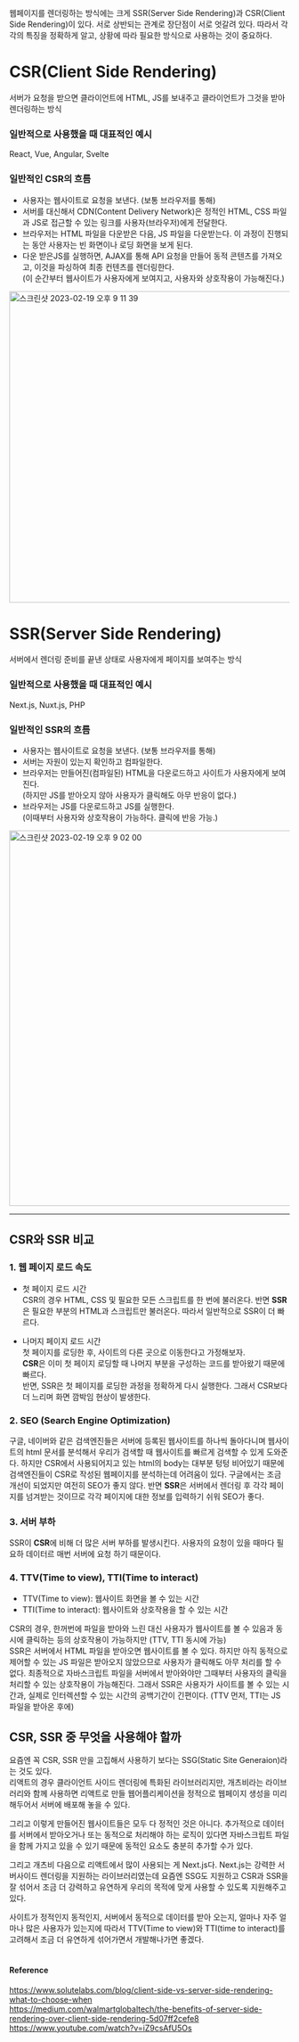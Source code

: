 웹페이지를 렌더링하는 방식에는 크게 SSR(Server Side Rendering)과 CSR(Client Side Rendering)이 있다.
서로 상반되는 관계로 장단점이 서로 엇갈려 있다.
따라서 각각의 특징을 정확하게 알고, 상황에 따라 필요한 방식으로 사용하는 것이 중요하다.

# CSR(Client Side Rendering)
서버가 요청을 받으면 클라이언트에 HTML, JS를 보내주고 클라이언트가 그것을 받아 렌더링하는 방식

### 일반적으로 사용했을 때 대표적인 예시
React, Vue, Angular, Svelte

### 일반적인 CSR의 흐름
- 사용자는 웹사이트로 요청을 보낸다. (보통 브라우저를 통해)
- 서버를 대신해서 CDN(Content Delivery Network)은 정적인 HTML, CSS 파일과 JS로 접근할 수 있는 링크를 사용자(브라우저)에게 전달한다.
- 브라우저는 HTML 파일을 다운받은 다음, JS 파일을 다운받는다. 이 과정이 진행되는 동안 사용자는 빈 화면이나 로딩 화면을 보게 된다.
- 다운 받은JS를 실행하면, AJAX를 통해 API 요청을 만들어 동적 콘텐츠를 가져오고, 이것을 파싱하여 최종 컨텐츠를 렌더링한다. <br>(이 순간부터 웹사이트가 사용자에게 보여지고, 사용자와 상호작용이 가능해진다.)

<img width="559" alt="스크린샷 2023-02-19 오후 9 11 39" src="https://user-images.githubusercontent.com/102905624/219947163-9b462cab-4ed3-4a30-ae51-dba2e1a85982.png">
<br>



# SSR(Server Side Rendering)
서버에서 렌더링 준비를 끝낸 상태로 사용자에게 페이지를 보여주는 방식

### 일반적으로 사용했을 때 대표적인 예시
Next.js, Nuxt.js, PHP

### 일반적인 SSR의 흐름
- 사용자는 웹사이트로 요청을 보낸다. (보통 브라우저를 통해)
- 서버는 자원이 있는지 확인하고 컴파일한다.
- 브라우저는 만들어진(컴파일된) HTML을 다운로드하고 사이트가 사용자에게 보여진다.<br> (하지만 JS를 받아오지 않아 사용자가 클릭해도 아무 반응이 없다.)
- 브라우저는 JS를 다운로드하고 JS를 실행한다.<br> (이때부터 사용자와 상호작용이 가능하다. 클릭에 반응 가능.)
<img width="674" alt="스크린샷 2023-02-19 오후 9 02 00" src="https://user-images.githubusercontent.com/102905624/219946605-017a637c-34b4-4bb3-a844-7a4fe2af3256.png">


------
## CSR와 SSR 비교
### 1. 웹 페이지 로드 속도
- 첫 페이지 로드 시간<br>
CSR의 경우 HTML, CSS 및 필요한 모든 스크립트를 한 번에 불러온다. 반면 **SSR**은 필요한 부분의 HTML과 스크립트만 불러온다. 따라서 일반적으로 SSR이 더 빠르다.

- 나머지 페이지 로드 시간<br>
첫 페이지를 로딩한 후, 사이트의 다른 곳으로 이동한다고 가정해보자.<br>
**CSR**은 이미 첫 페이지 로딩할 때 나머지 부분을 구성하는 코드를 받아왔기 때문에 빠르다.<br>
반면, SSR은 첫 페이지를 로딩한 과정을 정확하게 다시 실행한다. 그래서 CSR보다 더 느리며 화면 깜박임 현상이 발생한다.

### 2. SEO (Search Engine Optimization)
구글, 네이버와 같은 검색엔진들은 서버에 등록된 웹사이트를 하나씩 돌아다니며 웹사이트의 html 문서를 분석해서 우리가 검색할 때 웹사이트를 빠르게 검색할 수 있게 도와준다.
하지만 CSR에서 사용되어지고 있는 html의 body는 대부분 텅텅 비어있기 때문에
검색엔진들이 CSR로 작성된 웹페이지를 분석하는데 어려움이 있다.
구글에서는 조금 개선이 되었지만 여전히 SEO가 좋지 않다.
반면 **SSR**은 서버에서 렌더링 후 각각 페이지를 넘겨받는 것이므로 각각 페이지에 대한 정보를 입력하기 쉬워 SEO가 좋다.

### 3. 서버 부하
SSR이 **CSR**에 비해 더 많은 서버 부하를 발생시킨다. 사용자의 요청이 있을 때마다 필요하 데이터르 매번 서버에 요청 하기 때문이다.

### 4. TTV(Time to view), TTI(Time to interact)
- TTV(Time to view): 웹사이트 화면을 볼 수 있는 시간
- TTI(Time to interact): 웹사이트와 상호작용을 할 수 있는 시간

CSR의 경우, 한꺼번에 파일을 받아와 느린 대신 사용자가 웹사이트를 볼 수 있음과 동시에 클릭하는 등의 상호작용이 가능하지만
(TTV, TTI 동시에 가능)<br>
SSR은 서버에서 HTML 파일을 받아오면 웹사이트를 볼 수 있다. 하지만 아직 동적으로 제어할 수 있는 JS 파일은 받아오지 않았으므로
사용자가 클릭해도 아무 처리를 할 수 없다. 최종적으로 자바스크립트 파일을 서버에서 받아와야만 그때부터 사용자의 클릭을 처리할 수 있는 상호작용이 가능해진다.
그래서 SSR은 사용자가 사이트를 볼 수 있는 시간과, 실제로 인터렉션할 수 있는 시간의 공백기간이 긴편이다.
(TTV 먼저, TTI는 JS 파일을 받아온 후에)


## CSR, SSR 중 무엇을 사용해야 할까
요즘엔 꼭 CSR, SSR 만을 고집해서 사용하기 보다는 SSG(Static Site Generaion)라는 것도 있다.<br>
리액트의 경우 클라이언트 사이드 렌더링에 특화된 라이브러리지만, 개츠비라는 라이브러리와 함께 사용하면
리액트로 만들 웹어플리케이션을 정적으로 웹페이지 생성을 미리 해두어서 서버에 배포해 놓을 수 있다.

그리고 이렇게 만들어진 웹사이트들은 모두 다 정적인 것은 아니다.
추가적으로 데이터를 서버에서 받아오거나 또는 동적으로 처리해야 하는 로직이 있다면
자바스크립트 파일을 함께 가지고 있을 수 있기 때문에 동적인 요소도 충분히 추가할 수가 있다.

그리고 개츠비 다음으로 리액트에서 많이 사용되는 게 Next.js다.
Next.js는 강력한 서버사이드 렌더링을 지원하는 라이브러리였는데 요즘엔 SSG도 지원하고
CSR과 SSR을 잘 섞어서 조금 더 강력하고 유연하게 우리의 목적에 맞게 사용할 수 있도록 지원해주고 있다.

사이트가 정적인지 동적인지, 서버에서 동적으로 데이터를 받아 오는지, 얼마나 자주 얼마나 많은 사용자가 있는지에 따라서 TTV(Time to view)와 TTI(time to interact)를 고려해서
조금 더 유연하게 섞어가면서 개발해나가면 좋겠다.
<br><br>

#### Reference
https://www.solutelabs.com/blog/client-side-vs-server-side-rendering-what-to-choose-when<br>
https://medium.com/walmartglobaltech/the-benefits-of-server-side-rendering-over-client-side-rendering-5d07ff2cefe8<br>
https://www.youtube.com/watch?v=iZ9csAfU5Os
